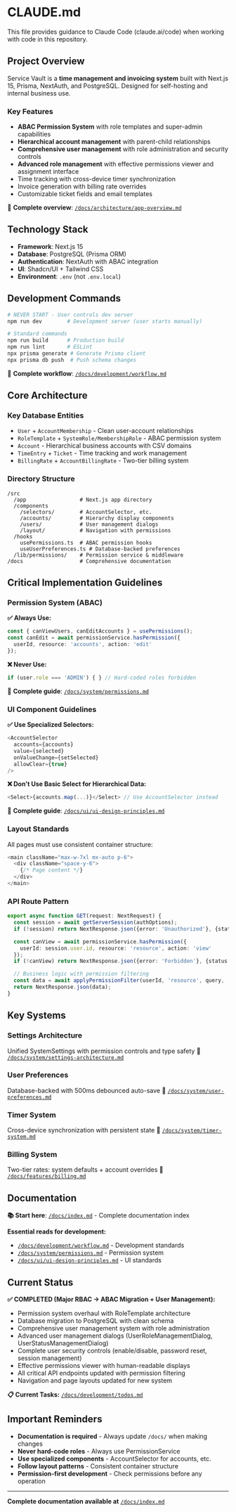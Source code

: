 # CLAUDE.md

This file provides guidance to Claude Code (claude.ai/code) when working with code in this repository.

## Project Overview

Service Vault is a **time management and invoicing system** built with Next.js 15, Prisma, NextAuth, and PostgreSQL. Designed for self-hosting and internal business use.

### Key Features

- **ABAC Permission System** with role templates and super-admin capabilities
- **Hierarchical account management** with parent-child relationships  
- **Comprehensive user management** with role administration and security controls
- **Advanced role management** with effective permissions viewer and assignment interface
- Time tracking with cross-device timer synchronization
- Invoice generation with billing rate overrides
- Customizable ticket fields and email templates

📖 **Complete overview**: [`/docs/architecture/app-overview.md`](./docs/architecture/app-overview.md)

## Technology Stack

- **Framework**: Next.js 15
- **Database**: PostgreSQL (Prisma ORM)
- **Authentication**: NextAuth with ABAC integration
- **UI**: Shadcn/UI + Tailwind CSS
- **Environment**: `.env` (not `.env.local`)

## Development Commands

```bash
# NEVER START - User controls dev server
npm run dev        # Development server (user starts manually)

# Standard commands
npm run build      # Production build
npm run lint       # ESLint
npx prisma generate # Generate Prisma client
npx prisma db push  # Push schema changes
```

📖 **Complete workflow**: [`/docs/development/workflow.md`](./docs/development/workflow.md)

## Core Architecture

### Key Database Entities

- `User` + `AccountMembership` - Clean user-account relationships
- `RoleTemplate` + `SystemRole/MembershipRole` - ABAC permission system
- `Account` - Hierarchical business accounts with CSV domains
- `TimeEntry` + `Ticket` - Time tracking and work management
- `BillingRate` + `AccountBillingRate` - Two-tier billing system

### Directory Structure

```
/src
  /app                 # Next.js app directory
  /components
    /selectors/        # AccountSelector, etc.
    /accounts/         # Hierarchy display components
    /users/            # User management dialogs
    /layout/           # Navigation with permissions
  /hooks
    usePermissions.ts  # ABAC permission hooks
    useUserPreferences.ts # Database-backed preferences
  /lib/permissions/    # Permission service & middleware
/docs                  # Comprehensive documentation
```

## Critical Implementation Guidelines

### Permission System (ABAC)

**✅ Always Use:**
```typescript
const { canViewUsers, canEditAccounts } = usePermissions();
const canEdit = await permissionService.hasPermission({
  userId, resource: 'accounts', action: 'edit'
});
```

**❌ Never Use:**
```typescript
if (user.role === 'ADMIN') { } // Hard-coded roles forbidden
```

📖 **Complete guide**: [`/docs/system/permissions.md`](./docs/system/permissions.md)

### UI Component Guidelines

**✅ Use Specialized Selectors:**
```typescript
<AccountSelector 
  accounts={accounts}
  value={selected}
  onValueChange={setSelected}
  allowClear={true}
/>
```

**❌ Don't Use Basic Select for Hierarchical Data:**
```typescript
<Select>{accounts.map(...)}</Select> // Use AccountSelector instead
```

📖 **Complete guide**: [`/docs/ui/ui-design-principles.md`](./docs/ui/ui-design-principles.md)

### Layout Standards

All pages must use consistent container structure:
```typescript
<main className="max-w-7xl mx-auto p-6">
  <div className="space-y-6">
    {/* Page content */}
  </div>
</main>
```

### API Route Pattern

```typescript
export async function GET(request: NextRequest) {
  const session = await getServerSession(authOptions);
  if (!session) return NextResponse.json({error: 'Unauthorized'}, {status: 401});

  const canView = await permissionService.hasPermission({
    userId: session.user.id, resource: 'resource', action: 'view'
  });
  if (!canView) return NextResponse.json({error: 'Forbidden'}, {status: 403});

  // Business logic with permission filtering
  const data = await applyPermissionFilter(userId, 'resource', query, 'id');
  return NextResponse.json(data);
}
```

## Key Systems

### Settings Architecture
Unified SystemSettings with permission controls and type safety
📖 [`/docs/system/settings-architecture.md`](./docs/system/settings-architecture.md)

### User Preferences
Database-backed with 500ms debounced auto-save
📖 [`/docs/system/user-preferences.md`](./docs/system/user-preferences.md)

### Timer System  
Cross-device synchronization with persistent state
📖 [`/docs/system/timer-system.md`](./docs/system/timer-system.md)

### Billing System
Two-tier rates: system defaults + account overrides
📖 [`/docs/features/billing.md`](./docs/features/billing.md)

## Documentation

**📚 Start here**: [`/docs/index.md`](./docs/index.md) - Complete documentation index

**Essential reads for development:**
- [`/docs/development/workflow.md`](./docs/development/workflow.md) - Development standards
- [`/docs/system/permissions.md`](./docs/system/permissions.md) - Permission system  
- [`/docs/ui/ui-design-principles.md`](./docs/ui/ui-design-principles.md) - UI standards

## Current Status

**✅ COMPLETED (Major RBAC → ABAC Migration + User Management):**
- Permission system overhaul with RoleTemplate architecture
- Database migration to PostgreSQL with clean schema
- Comprehensive user management system with role administration
- Advanced user management dialogs (UserRoleManagementDialog, UserStatusManagementDialog)
- Complete user security controls (enable/disable, password reset, session management)
- Effective permissions viewer with human-readable displays
- All critical API endpoints updated with permission filtering
- Navigation and page layouts updated for new system

**📋 Current Tasks:** [`/docs/development/todos.md`](./docs/development/todos.md)

## Important Reminders

- **Documentation is required** - Always update `/docs/` when making changes
- **Never hard-code roles** - Always use PermissionService
- **Use specialized components** - AccountSelector for accounts, etc.
- **Follow layout patterns** - Consistent container structure
- **Permission-first development** - Check permissions before any operation

---

**Complete documentation available at** [`/docs/index.md`](./docs/index.md)
